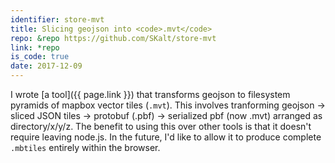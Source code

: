 ```yaml
---
identifier: store-mvt
title: Slicing geojson into <code>.mvt</code>
repo: &repo https://github.com/SKalt/store-mvt
link: *repo
is_code: true
date: 2017-12-09
---
```


I wrote [a tool]({{ page.link }}) that transforms geojson to filesystem pyramids of mapbox vector tiles (`.mvt`). This involves tranforming geojson → sliced JSON tiles → protobuf (.pbf) → serialized pbf (now .mvt) arranged as directory/x/y/z. The benefit to using this over other tools is that it doesn't require leaving node.js. In the future, I'd like to allow it to produce complete `.mbtiles` entirely within the browser.
